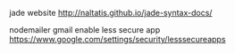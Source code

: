 jade website http://naltatis.github.io/jade-syntax-docs/


nodemailer 
gmail enable less secure app
https://www.google.com/settings/security/lesssecureapps
